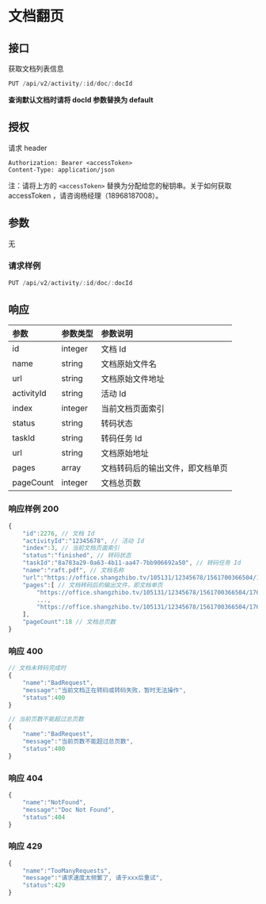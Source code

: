 # 文档翻页

## 接口

获取文档列表信息

```javascript
PUT /api/v2/activity/:id/doc/:docId
```

**查询默认文档时请将 docId 参数替换为 default**

## 授权

请求 header

```http
Authorization: Bearer <accessToken>
Content-Type: application/json
```

注：请将上方的 `<accessToken>` 替换为分配给您的秘钥串。关于如何获取 accessToken ，请咨询杨经理（18968187008）。

## 参数

无

### 请求样例

```javascript
PUT /api/v2/activity/:id/doc/:docId
```

## 响应

| 参数 | 参数类型 | 参数说明 |
| :--- | :--- | :--- |
| id | integer | 文档 Id |
| name | string | 文档原始文件名 |
| url | string | 文档原始文件地址 |
| activityId | string | 活动 Id |
| index | integer | 当前文档页面索引 |
| status | string | 转码状态 |
| taskId | string | 转码任务 Id |
| url | string | 文档原始地址 |
| pages | array | 文档转码后的输出文件，即文档单页 |
| pageCount | integer | 文档总页数 |

### 响应样例 200

```javascript
{
    "id":2276, // 文档 Id
    "activityId":"12345678", // 活动 Id
    "index":3, // 当前文档页面索引
    "status":"finished", // 转码状态
    "taskId":"8a783a29-0a63-4b11-aa47-7bb906692a50", // 转码任务 Id
    "name":"raft.pdf", // 文档名称
    "url":"https://office.shangzhibo.tv/105131/12345678/1561700366504/176afec0-9967-11e9-901e-b90909ae0323.pdf", // 文档原始地址
    "pages":[ // 文档转码后的输出文件，即文档单页
        "https://office.shangzhibo.tv/105131/12345678/1561700366504/176afec0-9967-11e9-901e-b90909ae0323-1.jpg",
        ...,
        "https://office.shangzhibo.tv/105131/12345678/1561700366504/176afec0-9967-11e9-901e-b90909ae0323-18.jpg"
    ],
    "pageCount":18 // 文档总页数
}
```

### 响应 400
```javascript
// 文档未转码完成时
{
    "name":"BadRequest",
    "message":"当前文档正在转码或转码失败，暂时无法操作",
    "status":400
}

// 当前页数不能超过总页数
{
    "name":"BadRequest",
    "message":"当前页数不能超过总页数",
    "status":400
}
```

### 响应 404

```javascript
{
    "name":"NotFound",
    "message":"Doc Not Found",
    "status":404
}
```

### 响应 429

```javascript
{
    "name":"TooManyRequests",
    "message":"请求速度太频繁了, 请于xxx后重试",
    "status":429
}
```